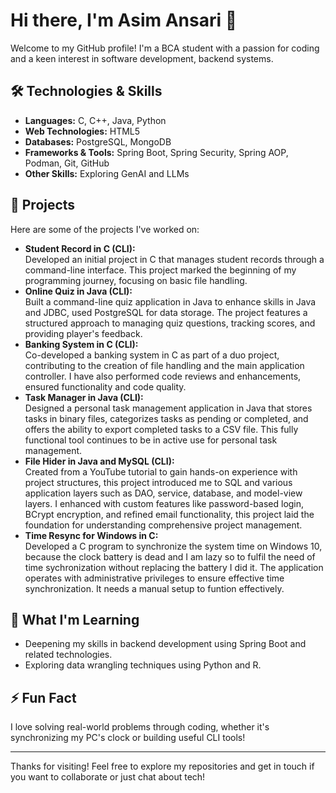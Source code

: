 # Hi there, I'm Asim Ansari 👋

Welcome to my GitHub profile! I'm a BCA student with a passion for coding and a keen interest in software development, backend systems.

## 🛠️ Technologies & Skills

- **Languages:** C, C++, Java, Python
- **Web Technologies:** HTML5
- **Databases:** PostgreSQL, MongoDB
- **Frameworks & Tools:** Spring Boot, Spring Security, Spring AOP, Podman, Git, GitHub
- **Other Skills:** Exploring GenAI and LLMs

## 🚀 Projects

Here are some of the projects I've worked on:

- **Student Record in C (CLI):**  
  Developed an initial project in C that manages student records through a command-line interface. This project marked the beginning of my programming journey, focusing on basic file handling.
- **Online Quiz in Java (CLI):**  
  Built a command-line quiz application in Java to enhance skills in Java and JDBC, used PostgreSQL for data storage. The project features a structured approach to managing quiz questions, tracking scores, and providing player's feedback.
- **Banking System in C (CLI):**  
  Co-developed a banking system in C as part of a duo project, contributing to the creation of file handling and the main application controller. I have also performed code reviews and enhancements, ensured functionality and code quality.
- **Task Manager in Java (CLI):**  
  Designed a personal task management application in Java that stores tasks in binary files, categorizes tasks as pending or completed, and offers the ability to export completed tasks to a CSV file. This fully functional tool continues to be in active use for personal task management.
- **File Hider in Java and MySQL (CLI):**  
  Created from a YouTube tutorial to gain hands-on experience with project structures, this project introduced me to SQL and various application layers such as DAO, service, database, and model-view layers. I enhanced with custom features like password-based login, BCrypt encryption, and refined email functionality, this project laid the foundation for understanding comprehensive project management.
- **Time Resync for Windows in C:**  
  Developed a C program to synchronize the system time on Windows 10, because the clock battery is dead and I am lazy so to fulfil the need of time sychronization without replacing the battery I did it. The application operates with administrative privileges to ensure effective time synchronization. It needs a manual setup to funtion effectively.

  
## 🌱 What I'm Learning

- Deepening my skills in backend development using Spring Boot and related technologies.
- Exploring data wrangling techniques using Python and R.

<!---## 📫 Connect with Me

- [LinkedIn]--->

## ⚡ Fun Fact

I love solving real-world problems through coding, whether it's synchronizing my PC's clock or building useful CLI tools!

---

Thanks for visiting! Feel free to explore my repositories and get in touch if you want to collaborate or just chat about tech!
